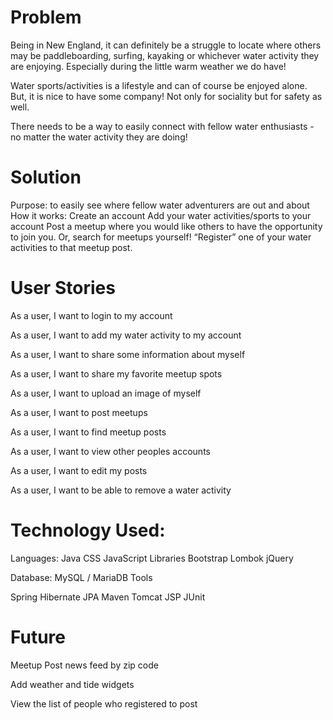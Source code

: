 <h1>Problem</h1>

Being in New England, it can definitely be a struggle to locate where others may be paddleboarding, surfing, kayaking or whichever water activity they are enjoying. Especially during the little warm weather we do have!

Water sports/activities is a lifestyle and can of course be enjoyed alone. But, it is nice to have some company! Not only for sociality but for safety as well.

There needs to be a way to easily connect with fellow water enthusiasts - no matter the water activity they are doing!

# Solution

Purpose: to easily see where fellow water adventurers are out and about
How it works:
Create an account
Add your water activities/sports to your account
Post a meetup where you would like others to have the opportunity to join you. Or, search for meetups yourself!
“Register” one of your water activities to that meetup post.

# User Stories

As a user, I want to login to my account

As a user, I want to add my water activity to my account

As a user, I want to share some information about myself

As a user, I want to share my favorite meetup spots

As a user, I want to upload an image of myself

As a user, I want to post meetups

As a user, I want to find meetup posts

As a user, I want to view other peoples accounts

As a user, I want to edit my posts


As a user, I want to be able to remove a water activity



# Technology Used:

Languages:
Java
CSS
JavaScript
Libraries
Bootstrap
Lombok
jQuery

Database:
MySQL / MariaDB
Tools

Spring
Hibernate
JPA
Maven
Tomcat
JSP
JUnit
# Future

Meetup Post news feed by zip code

Add weather and tide widgets

View the list of people who registered to post
